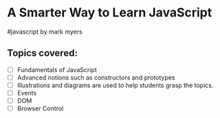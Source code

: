 # A Smarter Way to Learn JavaScript

#javascript
by mark myers

## Topics covered:

- [ ] Fundamentals of JavaScript
- [ ] Advanced notions such as constructors and prototypes
- [ ] Illustrations and diagrams are used to help students grasp the topics.
- [ ] Events
- [ ] DOM
- [ ] Browser Control
